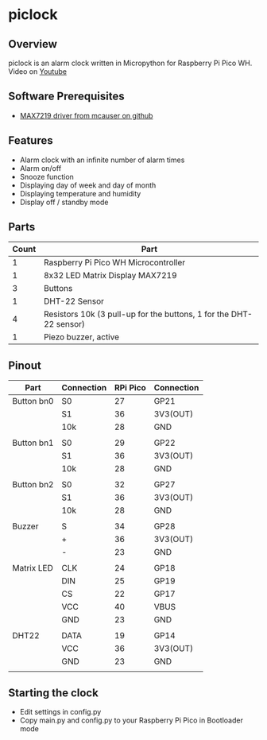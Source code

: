 # piclock

## Overview
piclock is an alarm clock written in Micropython for Raspberry Pi Pico WH.
Video on [Youtube](https://youtu.be/pl6CCcmThhM)

## Software Prerequisites
 - [MAX7219 driver from mcauser on github](https://github.com/mcauser/micropython-max7219)


## Features
 - Alarm clock with an infinite number of alarm times
 - Alarm on/off
 - Snooze function
 - Displaying day of week and day of month
 - Displaying temperature and humidity
 - Display off / standby mode

## Parts
|Count|Part                                                              |
|-----|------------------------------------------------------------------|
|1    |Raspberry Pi Pico WH Microcontroller                              |
|1    |8x32 LED Matrix Display MAX7219                                   |
|3    |Buttons                                                           |
|1    |DHT-22 Sensor                                                     |
|4    |Resistors 10k (3 pull-up for the buttons, 1 for the DHT-22 sensor)|
|1    |Piezo buzzer, active                                              |

## Pinout
|Part       |Connection |RPi Pico |Connection|
|-----------|-----------|---------|----------|
|Button bn0 |S0         |27       |GP21      |
|           |S1         |36       |3V3(OUT)  |
|           |10k        |28       |GND       |
|           |           |         |          |
|Button bn1 |S0         |29       |GP22      |
|           |S1         |36       |3V3(OUT)  |
|           |10k        |28       |GND       |
|           |           |         |          |
|Button bn2 |S0         |32       |GP27      |
|           |S1         |36       |3V3(OUT)  |
|           |10k        |28       |GND       |
|           |           |         |          |
|Buzzer     |S          |34       |GP28      |
|           |+          |36       |3V3(OUT)  |
|           |-          |23       |GND       |
|           |           |         |          |
|Matrix LED |CLK        |24       |GP18      |
|           |DIN        |25       |GP19      |
|           |CS         |22       |GP17      |
|           |VCC        |40       |VBUS      |
|           |GND        |23       |GND       |
|           |           |         |          |
|DHT22      |DATA       |19       |GP14      |
|           |VCC        |36       |3V3(OUT)  |
|           |GND        |23       |GND       |
|           |           |         |          |


## Starting the clock
 - Edit settings in config.py
 - Copy main.py and config.py to your Raspberry Pi Pico in Bootloader mode
